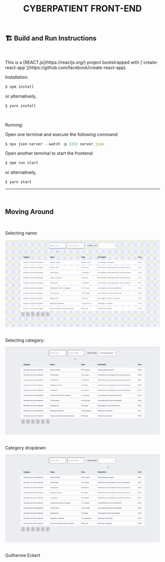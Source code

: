 <h1 align="center"><strong>CYBERPATIENT FRONT-END</strong></h1>
<br/>

<h2>🏗 <strong>Build and Run Instructions</strong></h2>
<br>

<p>This is a [REACT.js](https://reactjs.org/) project bootstrapped with [`create-react-app`](https://github.com/facebook/create-react-app).
</p>

<p>Installation:</p>

```javascript
$ npm install
```

<p>or alternatively,</p>

```javascript
$ yarn install
```

<br>
<p>Running:</p>

Open one terminal and execute the following command:

```javascript
$ npx json-server --watch -p 3333 server.json
```

Open another temrinal to start the frontend:

```javascript
$ npm run start
```

<p>or alternatively,</p>

```javascript
$ yarn start
```

<hr>
<br>

<h2><strong>Moving Around </strong></h2>
<br>
<p>Selecting name:<p>

<img src="./assets/search_name.gif">

<br>
<br>
<p>Selecting category:<p>

<img src="./assets/search_category.gif">

<br>
<br>
<p>Category dropdown<p>

<img src="./assets/dropdown.gif">


<br>
<br>
<p>Guilherme Eckert<p>